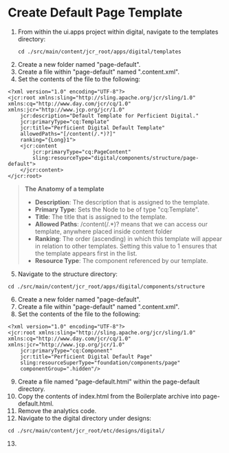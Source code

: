 # Create Default Page Template

1. From within the ui.apps project within digital, navigate to the templates directory:
    ```
    cd ./src/main/content/jcr_root/apps/digital/templates
    ```
2. Create a new folder named "page-default".
3. Create a file within "page-default" named ".content.xml".
4. Set the contents of the file to the following:

  ```
  <?xml version="1.0" encoding="UTF-8"?>
  <jcr:root xmlns:sling="http://sling.apache.org/jcr/sling/1.0" xmlns:cq="http://www.day.com/jcr/cq/1.0" xmlns:jcr="http://www.jcp.org/jcr/1.0"
      jcr:description="Default Template for Perficient Digital."
      jcr:primaryType="cq:Template"
      jcr:title="Perficient Digital Default Template"
      allowedPaths="[/content(/.*)?]"
      ranking="{Long}1">
      <jcr:content
          jcr:primaryType="cq:PageContent"
          sling:resourceType="digital/components/structure/page-default">
      </jcr:content>
  </jcr:root>
  ```

  > **The Anatomy of a template**
  > - **Description**: The description that is assigned to the template.
  > - **Primary Type**: Sets the Node to be of type "cq:Template".
  > - **Title**: The title that is assigned to the template.
  > - **Allowed Paths**: /content(/.\*)? means that we can access our template, anywhere placed inside content folder
  > - **Ranking**: The order (ascending) in which this template will appear in relation to other templates. Setting this value to 1 ensures that the template appears first in the list.
  > - **Resource Type**: The component referenced by our template.

5. Navigate to the structure directory:
  ```
  cd ./src/main/content/jcr_root/apps/digital/components/structure
  ```
6. Create a new folder named "page-default".
7. Create a file within "page-default" named ".content.xml".
8. Set the contents of the file to the following:

  ```
  <?xml version="1.0" encoding="UTF-8"?>
  <jcr:root xmlns:sling="http://sling.apache.org/jcr/sling/1.0" xmlns:cq="http://www.day.com/jcr/cq/1.0" xmlns:jcr="http://www.jcp.org/jcr/1.0"
      jcr:primaryType="cq:Component"
      jcr:title="Perficient Digital Default Page"
      sling:resourceSuperType="foundation/components/page"
      componentGroup=".hidden"/>
  ```

9. Create a file named "page-default.html" within the page-default directory.
10. Copy the contents of index.html from the Boilerplate archive into page-default.html.
11. Remove the analytics code.
12. Navigate to the digital directory under designs:
  ```
  cd ./src/main/content/jcr_root/etc/designs/digital/
  ```
13.  

